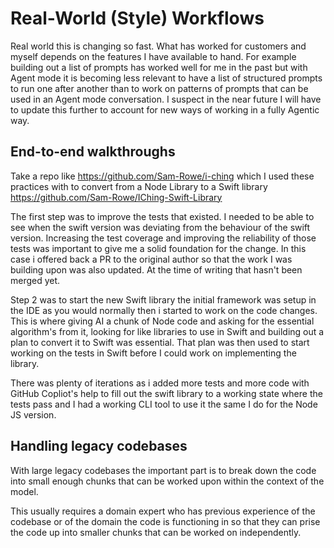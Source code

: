 # Real-World (Style) Workflows

Real world this is changing so fast. What has worked for customers and myself depends on the features I have available to hand. For example building out a list of prompts has worked well for me in the past but with Agent mode it is becoming less relevant to have a list of structured prompts to run one after another than to work on patterns of prompts that can be used in an Agent mode conversation. I suspect in the near future I will have to update this further to account for new ways of working in a fully Agentic way.

## End-to-end walkthroughs

Take a repo like https://github.com/Sam-Rowe/i-ching which I used these practices with to convert from a Node Library to a Swift library https://github.com/Sam-Rowe/IChing-Swift-Library

The first step was to improve the tests that existed. I needed to be able to see when the swift version was deviating from the behaviour of the swift version. Increasing the test coverage and improving the reliability of those tests was important to give me a solid foundation for the change. In this case i offered back a PR to the original author so that the work I was building upon was also updated. At the time of writing that hasn't been merged yet.

Step 2 was to start the new Swift library the initial framework was setup in the IDE as you would normally then i started to work on the code changes. This is where giving AI a chunk of Node code and asking for the essential algorithm's from it, looking for like libraries to use in Swift and building out a plan to convert it to Swift was essential. That plan was then used to start working on the tests in Swift before I could work on implementing the library. 

There was plenty of iterations as i added more tests and more code with GitHub Copliot's help to fill out the swift library to a working state where the tests pass and I had a working CLI tool to use it the same I do for the Node JS version.

## Handling legacy codebases

With large legacy codebases the important part is to break down the code into small enough chunks that can be worked upon within the context of the model.

This usually requires a domain expert who has previous experience of the codebase or of the domain the code is functioning in so that they can prise the code up into smaller chunks that can be worked on independently.

